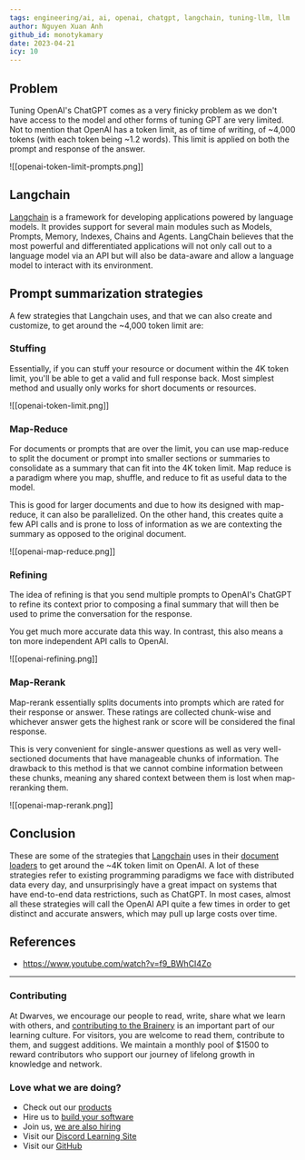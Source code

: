 ```yaml
---
tags: engineering/ai, ai, openai, chatgpt, langchain, tuning-llm, llm
author: Nguyen Xuan Anh
github_id: monotykamary
date: 2023-04-21
icy: 10
---
```


## Problem

Tuning OpenAI's ChatGPT comes as a very finicky problem as we don't have access to the model and other forms of tuning GPT are very limited. Not to mention that OpenAI has a token limit, as of time of writing, of ~4,000 tokens (with each token being ~1.2 words). This limit is applied on both the prompt and response of the answer.

![[openai-token-limit-prompts.png]]

## Langchain

[Langchain](https://python.langchain.com/) is a framework for developing applications powered by language models. It provides support for several main modules such as Models, Prompts, Memory, Indexes, Chains and Agents. LangChain believes that the most powerful and differentiated applications will not only call out to a language model via an API but will also be data-aware and allow a language model to interact with its environment. 

## Prompt summarization strategies

A few strategies that Langchain uses, and that we can also create and customize, to get around the ~4,000 token limit are:

### Stuffing

Essentially, if you can stuff your resource or document within the 4K token limit, you'll be able to get a valid and full response back. Most simplest method and usually only works for short documents or resources.

![[openai-token-limit.png]]

### Map-Reduce

For documents or prompts that are over the limit, you can use map-reduce to split the document or prompt into smaller sections or summaries to consolidate as a summary that can fit into the 4K token limit. Map reduce is a paradigm where you map, shuffle, and reduce to fit as useful data to the model.

This is good for larger documents and due to how its designed with map-reduce, it can also be parallelized. On the other hand, this creates quite a few API calls and is prone to loss of information as we are contexting the summary as opposed to the original document.

![[openai-map-reduce.png]]

### Refining

The idea of refining is that you send multiple prompts to OpenAI's ChatGPT to refine its context prior to composing a final summary that will then be used to prime the conversation for the response.

You get much more accurate data this way. In contrast, this also means a ton more independent API calls to OpenAI.

![[openai-refining.png]]

### Map-Rerank

Map-rerank essentially splits documents into prompts which are rated for their response or answer. These ratings are collected chunk-wise and whichever answer gets the highest rank or score will be considered the final response.

This is very convenient for single-answer questions as well as very well-sectioned documents that have manageable chunks of information. The drawback to this method is that we cannot combine information between these chunks, meaning any shared context between them is lost when map-reranking them.

![[openai-map-rerank.png]]

## Conclusion

These are some of the strategies that [Langchain](https://python.langchain.com/) uses in their [document loaders](https://python.langchain.com/en/latest/modules/indexes/document_loaders.html) to get around the ~4K token limit on OpenAI. A lot of these strategies refer to existing programming paradigms we face with distributed data every day, and unsurprisingly have a great impact on systems that have end-to-end data restrictions, such as ChatGPT. In most cases, almost all these strategies will call the OpenAI API quite a few times in order to get distinct and accurate answers, which may pull up large costs over time.

## References
- https://www.youtube.com/watch?v=f9_BWhCI4Zo
---
<!-- CTA -->
### Contributing

At Dwarves, we encourage our people to read, write, share what we learn with others, and [contributing to the Brainery](./CONTRIBUTING.md) is an important part of our learning culture. For visitors, you are welcome to read them, contribute to them, and suggest additions. We maintain a monthly pool of $1500 to reward contributors who support our journey of lifelong growth in knowledge and network.

### Love what we are doing?

- Check out our [products](https://superbits.co)
- Hire us to [build your software](https://d.foundation)
- Join us, [we are also hiring](https://github.com/dwarvesf/WeAreHiring)
- Visit our [Discord Learning Site](https://discord.gg/dzNBpNTVEZ)
- Visit our [GitHub](https://github.com/dwarvesf)